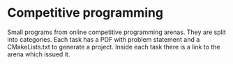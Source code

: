 # Competitive programming

Small programs from online competitive programming arenas. They are split into categories. Each task has a PDF with problem statement and a CMakeLists.txt to generate a project. Inside each task there is a link to the arena which issued it.
